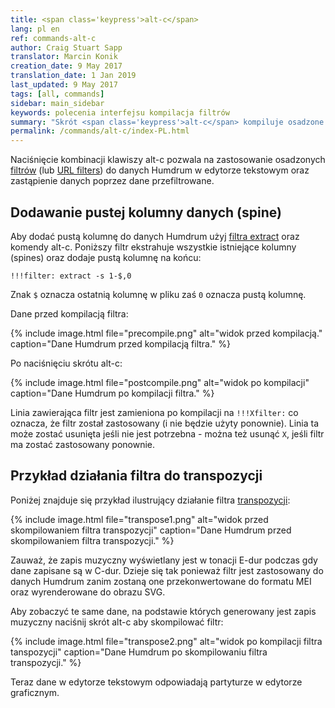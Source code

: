 ```yaml
---
title: <span class='keypress'>alt-c</span>
lang: pl en
ref: commands-alt-c
author: Craig Stuart Sapp
translator: Marcin Konik 
creation_date: 9 May 2017
translation_date: 1 Jan 2019
last_updated: 9 May 2017
tags: [all, commands]
sidebar: main_sidebar
keywords: polecenia interfejsu kompilacja filtrów
summary: "Skrót <span class='keypress'>alt-c</span> kompiluje osadzone filtry."
permalink: /commands/alt-c/index-PL.html
---
```


Naciśnięcie kombinacji klawiszy <span class="keypress">alt-c</span> pozwala na zastosowanie
osadzonych [filtrów](/filters/) (lub [URL filters](/filters/url)) do danych Humdrum w edytorze
tekstowym oraz zastąpienie danych poprzez dane przefiltrowane.

## Dodawanie pustej kolumny danych (spine) ##

Aby dodać pustą kolumnę do danych Humdrum
użyj [filtra extract](/filters/extract) oraz komendy 
<span class="keypress">alt-c</span>. Poniższy filtr
ekstrahuje wszystkie istniejące kolumny (spines) oraz
dodaje pustą kolumnę na końcu:

```
!!!filter: extract -s 1-$,0
```
Znak `$` oznacza ostatnią kolumnę w pliku zaś `0` oznacza pustą kolumnę.

Dane przed kompilacją filtra:

{% include image.html
	file="precompile.png"
	alt="widok przed kompilacją."
	caption="Dane Humdrum przed kompilacją filtra."
%}


Po naciśnięciu skrótu <span class="keypress">alt-c</span>:

{% include image.html
	file="postcompile.png"
	alt="widok po kompilacji"
	caption="Dane Humdrum po kompilacji filtra."
%}

Linia zawierająca filtr jest zamieniona po kompilacji na `!!!Xfilter:` 
co oznacza, że filtr został zastosowany (i nie będzie użyty ponownie).
Linia ta może zostać usunięta jeśli nie jest potrzebna - można też usunąć
`X`, jeśli filtr ma zostać zastosowany ponownie. 

## Przykład działania filtra do transpozycji ##

Poniżej znajduje się przykład ilustrujący działanie filtra [transpozycji](/filters/transpose):

{% include image.html
	file="transpose1.png"
	alt="widok przed skompilowaniem filtra transpozycji"
	caption="Dane Humdrum przed skompilowaniem filtra transpozycji."
%}

Zauważ, że zapis muzyczny wyświetlany jest w tonacji E-dur
podczas gdy dane zapisane są w C-dur. Dzieje się tak ponieważ
filtr jest zastosowany do danych Humdrum zanim zostaną one 
przekonwertowane do formatu MEI oraz wyrenderowane do obrazu SVG.

Aby zobaczyć te same dane, na podstawie których generowany jest zapis muzyczny
naciśnij skrót <span class="keypress">alt-c</span> aby skompilować filtr:

{% include image.html
	file="transpose2.png"
	alt="widok po kompilacji filtra tanspozycji"
	caption="Dane Humdrum po skompilowaniu filtra transpozycji."
%}

Teraz dane w edytorze tekstowym odpowiadają partyturze w edytorze graficznym.


